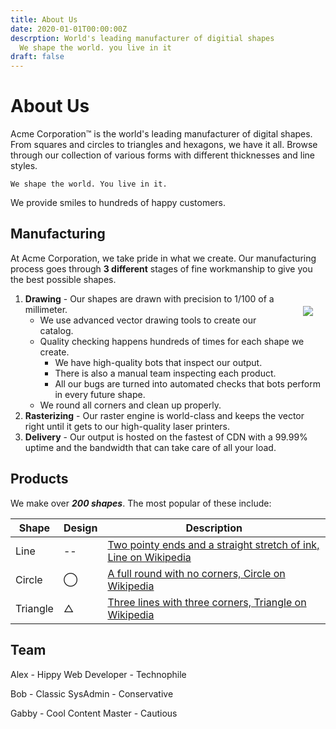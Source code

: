 ```yaml
---
title: About Us
date: 2020-01-01T00:00:00Z
descrption: World's leading manufacturer of digitial shapes
  We shape the world. you live in it
draft: false
---
```


About Us
========

Acme Corporation&trade; is the world's leading manufacturer of digital shapes. From squares and circles to triangles and hexagons, we have it all. Browse through our collection of various forms with different thicknesses and line styles.

`We shape the world. You live in it.`

We provide smiles to hundreds of happy customers.

## Manufacturing

At Acme Corporation, we take pride in what we create. Our manufacturing process goes through **3 different** stages of fine workmanship to give you the best possible shapes.

<img src="/acme-corporation/image/draw.jpg" style="float: right; margin: 20px" />


1) **Drawing** - Our shapes are drawn with precision to 1/100 of a millimeter.
   * We use advanced vector drawing tools to create our catalog.
   * Quality checking happens hundreds of times for each shape we create.
     * We have high-quality bots that inspect our output.
     * There is also a manual team inspecting each product.
     * All our bugs are turned into automated checks that bots perform in every future shape.
   * We round all corners and clean up properly.
2) **Rasterizing** - Our raster engine is world-class and keeps the vector right until it gets to our high-quality laser printers.
3) **Delivery** - Our output is hosted on the fastest of CDN with a 99.99% uptime and the bandwidth that can take care of all your load.

## Products

We make over ***200 shapes***. The most popular of these include:

| Shape     | Design    | Description
| ---       | ---       | ---    
| Line      | --        | [Two pointy ends and a straight stretch of ink, Line on Wikipedia](https://en.wikipedia.org/wiki/Line_(geometry))
| Circle    | &#x25EF;  | [A full round with no corners, Circle on Wikipedia](https://en.wikipedia.org/wiki/Circle)
| Triangle  | &#9651;   | [Three lines with three corners,  Triangle on Wikipedia](https://en.wikipedia.org/wiki/Triangle)

## Team


Alex - Hippy Web Developer - Technophile

Bob - Classic SysAdmin - Conservative

Gabby - Cool Content Master - Cautious

